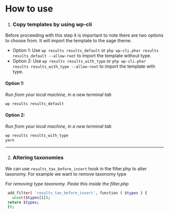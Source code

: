 # How to use

1. ### Copy templates by using wp-cli
   
  Before proceeding with this step it is important to note there are two options to choose from. It will import the template to the sage theme.
   * Option 1: Use `wp results results_default` or `php wp-cli.phar results results_default --allow-root` to import the template without type.
   * Option 2: Use `wp results results_with_type` or `php wp-cli.phar results results_with_type --allow-root` to import the template with type.

   #### Option 1:

   _Run from your local machine, in a new terminal tab_
   ```sh
   wp results results_default
   ```

   #### Option 2:

   _Run from your local machine, in a new terminal tab_
   ```sh
   wp results results_with_type
   yarn
   ```

---
2. ### Altering taxonomies

  We can use `results_tax_before_insert` hook in the filter.php to alter taxonomy. For example we want to remove taxonomy type

   _For removing type taxonomy. Paste this inside the filter.php_
   ```sh
    add_filter( 'results_tax_before_insert', function ( $types ) {
      unset($types[1]);
    return $types;
    });
   ```
